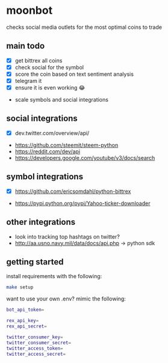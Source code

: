 # moonbot

checks social media outlets for the most optimal coins to trade

## main todo

- [x] get bittrex all coins
- [x] check social for the symbol
- [x] score the coin based on text sentiment analysis
- [x] telegram it
- [x] ensure it is even working :joy:
- scale symbols and social integrations

## social integrations

- [x] dev.twitter.com/overview/api/
- https://github.com/steemit/steem-python
- https://reddit.com/dev/api
- https://developers.google.com/youtube/v3/docs/search

## symbol integrations
- [x] https://github.com/ericsomdahl/python-bittrex
- https://pypi.python.org/pypi/Yahoo-ticker-downloader

## other integrations
- look into tracking top hashtags on twitter?
- http://aa.usno.navy.mil/data/docs/api.php -> python sdk

## getting started

install requirements with the following:

```bash
make setup
```

want to use your own .env? mimic the following:

```bash
bot_api_token=

rex_api_key=
rex_api_secret=

twitter_consumer_key=
twitter_consumer_secret=
twitter_access_token=
twitter_access_secret=
```
